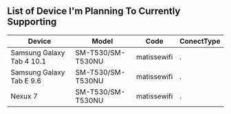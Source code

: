 List of Device I'm Planning To Currently Supporting
---------------------------------------------------
| Device | Model | Code | ConectType |
| ------ |------ | ------ | ------ |
| Samsung Galaxy Tab 4 10.1 | SM-T530/SM-T530NU | matissewifi | . |
| Samsung Galaxy Tab E 9.6  | SM-T530/SM-T530NU | matissewifi | . |
| Nexux 7  | SM-T530/SM-T530NU | matissewifi | . |
